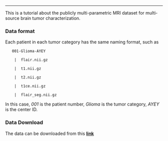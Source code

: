 
-----------------------------------------

This is a tutorial about the publicly multi-parametric MRI dataset for multi-source brain tumor characterization.

### Data format
Each patient in each tumor category has the same naming format, such as  

       001-Glioma-AYEY

        |  flair.nii.gz

        |  t1.nii.gz

        |  t2.nii.gz

        |  t1ce.nii.gz

        |  flair_seg.nii.gz
   
In this case, *001* is the patient number, *Glioma* is the tumor category, *AYEY* is the center ID. 

### Data Download 
The data can be downloaded from this **[link](https://drive.google.com/drive/folders/1eCLw3d3jM9JVWe8MbDyQRWv9pcXzItwi?usp=sharing)**

